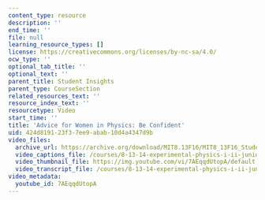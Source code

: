 ```yaml
---
content_type: resource
description: ''
end_time: ''
file: null
learning_resource_types: []
license: https://creativecommons.org/licenses/by-nc-sa/4.0/
ocw_type: ''
optional_tab_title: ''
optional_text: ''
parent_title: Student Insights
parent_type: CourseSection
related_resources_text: ''
resource_index_text: ''
resourcetype: Video
start_time: ''
title: 'Advice for Women in Physics: Be Confident'
uid: 424d8191-23f3-7ee9-abab-10d4a4347d9b
video_files:
  archive_url: https://archive.org/download/MIT8.13F16/MIT8_13F16_Students_Advice_About_Teamwork_300k.mp4
  video_captions_file: /courses/8-13-14-experimental-physics-i-ii-junior-lab-fall-2016-spring-2017/d7f606b043115f629bc644ec5158c2ed_7AEqqdUtopA.vtt
  video_thumbnail_file: https://img.youtube.com/vi/7AEqqdUtopA/default.jpg
  video_transcript_file: /courses/8-13-14-experimental-physics-i-ii-junior-lab-fall-2016-spring-2017/3ba17a36e347b6e308ff7b2c52830b6e_7AEqqdUtopA.pdf
video_metadata:
  youtube_id: 7AEqqdUtopA
---
```


